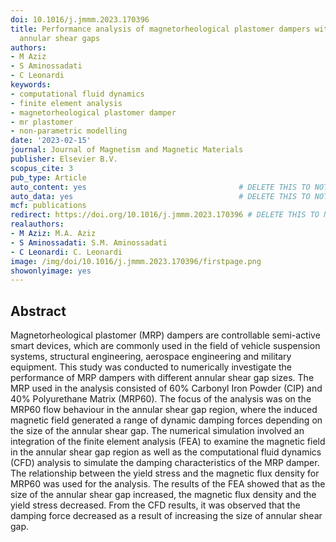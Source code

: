 ```yaml
---
doi: 10.1016/j.jmmm.2023.170396
title: Performance analysis of magnetorheological plastomer dampers with different
  annular shear gaps
authors:
- M Aziz
- S Aminossadati
- C Leonardi
keywords:
- computational fluid dynamics
- finite element analysis
- magnetorheological plastomer damper
- mr plastomer
- non-parametric modelling
date: '2023-02-15'
journal: Journal of Magnetism and Magnetic Materials
publisher: Elsevier B.V.
scopus_cite: 3
pub_type: Article
auto_content: yes                                  # DELETE THIS TO NOT AUTO GENERATE CONTENT
auto_data: yes                                     # DELETE THIS TO NOT AUTO GENERATE METADATA
mcf: publications
redirect: https://doi.org/10.1016/j.jmmm.2023.170396 # DELETE THIS TO NOT REDIRECT
realauthors:
- M Aziz: M.A. Aziz
- S Aminossadati: S.M. Aminossadati
- C Leonardi: C. Leonardi
image: /img/doi/10.1016/j.jmmm.2023.170396/firstpage.png
showonlyimage: yes
---
```



## Abstract
Magnetorheological plastomer (MRP) dampers are controllable semi-active smart devices, which are commonly used in the field of vehicle suspension systems, structural engineering, aerospace engineering and military equipment. This study was conducted to numerically investigate the performance of MRP dampers with different annular shear gap sizes. The MRP used in the analysis consisted of 60% Carbonyl Iron Powder (CIP) and 40% Polyurethane Matrix (MRP60). The focus of the analysis was on the MRP60 flow behaviour in the annular shear gap region, where the induced magnetic field generated a range of dynamic damping forces depending on the size of the annular shear gap. The numerical simulation involved an integration of the finite element analysis (FEA) to examine the magnetic field in the annular shear gap region as well as the computational fluid dynamics (CFD) analysis to simulate the damping characteristics of the MRP damper. The relationship between the yield stress and the magnetic flux density for MRP60 was used for the analysis. The results of the FEA showed that as the size of the annular shear gap increased, the magnetic flux density and the yield stress decreased. From the CFD results, it was observed that the damping force decreased as a result of increasing the size of annular shear gap.
